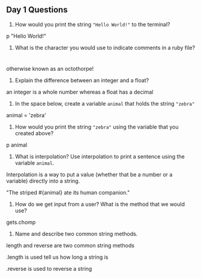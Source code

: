 ## Day 1 Questions

1. How would you print the string `"Hello World!"` to the terminal?

  p "Hello World!"

1. What is the character you would use to indicate comments in a ruby file?

  #
  otherwise known as an octothorpe!

1. Explain the difference between an integer and a float?

  an integer is a whole number whereas a float has a decimal

1. In the space below, create a variable `animal` that holds the string `"zebra"`

  animal = 'zebra'

1. How would you print the string `"zebra"` using the variable that you created above?

  p animal

1. What is interpolation? Use interpolation to print a sentence using the variable `animal`.

  Interpolation is a way to put a value (whether that be a number or a variable) directly into a string.

  "The striped #{animal} ate its human companion."

1. How do we get input from a user? What is the method that we would use?

  gets.chomp

1. Name and describe two common string methods.

  length and reverse are two common string methods

  .length is used tell us how long a string is

  .reverse is used to reverse a string 
